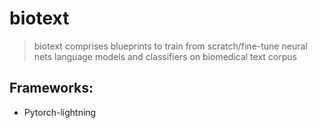 # biotext

> biotext comprises blueprints to train from scratch/fine-tune neural nets language models and classifiers on biomedical text corpus


## Frameworks:
- Pytorch-lightning